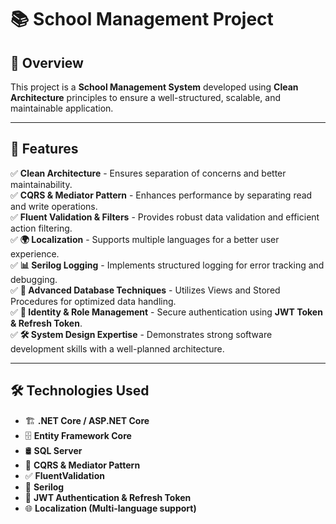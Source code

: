 # 📚 School Management Project

## 🌟 Overview
This project is a **School Management System** developed using **Clean Architecture** principles to ensure a well-structured, scalable, and maintainable application.

---

## 🚀 Features
✅ **Clean Architecture** - Ensures separation of concerns and better maintainability.  
✅ **CQRS & Mediator Pattern** - Enhances performance by separating read and write operations.  
✅ **Fluent Validation & Filters** - Provides robust data validation and efficient action filtering.  
✅ **🌍 Localization** - Supports multiple languages for a better user experience.  
✅ **📊 Serilog Logging** - Implements structured logging for error tracking and debugging.  
✅ **💾 Advanced Database Techniques** - Utilizes Views and Stored Procedures for optimized data handling.  
✅ **🔐 Identity & Role Management** - Secure authentication using **JWT Token & Refresh Token**.  
✅ **🛠️ System Design Expertise** - Demonstrates strong software development skills with a well-planned architecture.

---

## 🛠️ Technologies Used
- 🏗 **.NET Core / ASP.NET Core**
- 🗄 **Entity Framework Core**
- 🛢 **SQL Server**
- 🔄 **CQRS & Mediator Pattern**
- ✅ **FluentValidation**
- 📜 **Serilog**
- 🔑 **JWT Authentication & Refresh Token**
- 🌐 **Localization (Multi-language support)**

